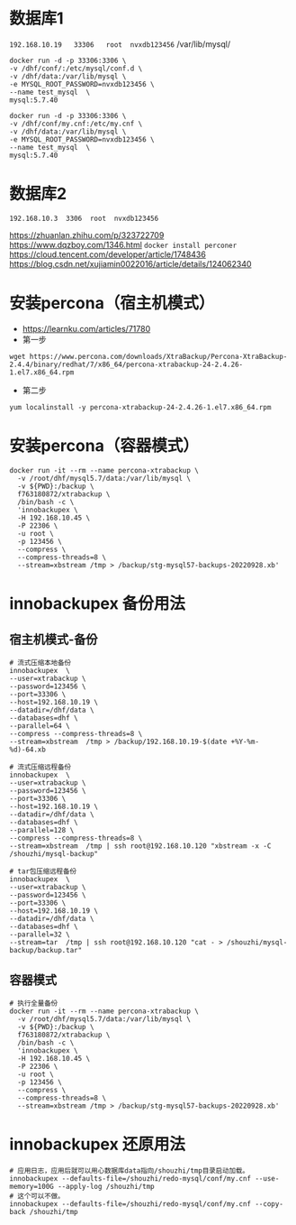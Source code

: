 # 数据库1
`192.168.10.19   33306   root  nvxdb123456`
/var/lib/mysql/
```shell
docker run -d -p 33306:3306 \
-v /dhf/conf/:/etc/mysql/conf.d \
-v /dhf/data:/var/lib/mysql \
-e MYSQL_ROOT_PASSWORD=nvxdb123456 \
--name test_mysql  \
mysql:5.7.40
```
```shell
docker run -d -p 33306:3306 \
-v /dhf/conf/my.cnf:/etc/my.cnf \
-v /dhf/data:/var/lib/mysql \
-e MYSQL_ROOT_PASSWORD=nvxdb123456 \
--name test_mysql  \
mysql:5.7.40
```

# 数据库2
`192.168.10.3  3306  root  nvxdb123456`

https://zhuanlan.zhihu.com/p/323722709
https://www.dqzboy.com/1346.html
`docker install perconer`
https://cloud.tencent.com/developer/article/1748436
https://blog.csdn.net/xujiamin0022016/article/details/124062340


# 安装percona（宿主机模式）
- https://learnku.com/articles/71780
- 第一步
```shell
wget https://www.percona.com/downloads/XtraBackup/Percona-XtraBackup-2.4.4/binary/redhat/7/x86_64/percona-xtrabackup-24-2.4.26-1.el7.x86_64.rpm
```
- 第二步
```shell
yum localinstall -y percona-xtrabackup-24-2.4.26-1.el7.x86_64.rpm
```

# 安装percona（容器模式）
```shell
docker run -it --rm --name percona-xtrabackup \
  -v /root/dhf/mysql5.7/data:/var/lib/mysql \
  -v ${PWD}:/backup \
  f763180872/xtrabackup \
  /bin/bash -c \
  'innobackupex \
  -H 192.168.10.45 \
  -P 22306 \
  -u root \
  -p 123456 \
  --compress \
  --compress-threads=8 \
  --stream=xbstream /tmp > /backup/stg-mysql57-backups-20220928.xb'
```

# innobackupex 备份用法
## 宿主机模式-备份
```shell
# 流式压缩本地备份
innobackupex  \
--user=xtrabackup \
--password=123456 \
--port=33306 \
--host=192.168.10.19 \
--datadir=/dhf/data \
--databases=dhf \
--parallel=64 \
--compress --compress-threads=8 \
--stream=xbstream  /tmp > /backup/192.168.10.19-$(date +%Y-%m-%d)-64.xb
```
```shell
# 流式压缩远程备份
innobackupex  \
--user=xtrabackup \
--password=123456 \
--port=33306 \
--host=192.168.10.19 \
--datadir=/dhf/data \
--databases=dhf \
--parallel=128 \
--compress --compress-threads=8 \
--stream=xbstream  /tmp | ssh root@192.168.10.120 "xbstream -x -C /shouzhi/mysql-backup"
```
```shell
# tar包压缩远程备份
innobackupex  \
--user=xtrabackup \
--password=123456 \
--port=33306 \
--host=192.168.10.19 \
--datadir=/dhf/data \
--databases=dhf \
--parallel=32 \
--stream=tar  /tmp | ssh root@192.168.10.120 "cat - > /shouzhi/mysql-backup/backup.tar"
```

## 容器模式
```shell
# 执行全量备份
docker run -it --rm --name percona-xtrabackup \
  -v /root/dhf/mysql5.7/data:/var/lib/mysql \
  -v ${PWD}:/backup \
  f763180872/xtrabackup \
  /bin/bash -c \
  'innobackupex \
  -H 192.168.10.45 \
  -P 22306 \
  -u root \
  -p 123456 \
  --compress \
  --compress-threads=8 \
  --stream=xbstream /tmp > /backup/stg-mysql57-backups-20220928.xb'
```

# innobackupex 还原用法
```shell
# 应用日志，应用后就可以用心数据库data指向/shouzhi/tmp目录启动加载。
innobackupex --defaults-file=/shouzhi/redo-mysql/conf/my.cnf --use-memory=100G --apply-log /shouzhi/tmp
# 这个可以不做。
innobackupex --defaults-file=/shouzhi/redo-mysql/conf/my.cnf --copy-back /shouzhi/tmp
```
